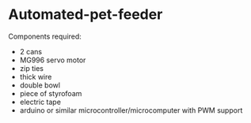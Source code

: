 # Automated-pet-feeder


Components required:
- 2 cans
- MG996 servo motor
- zip ties
- thick wire
- double bowl
- piece of styrofoam
- electric tape
- arduino or similar microcontroller/microcomputer with PWM support
